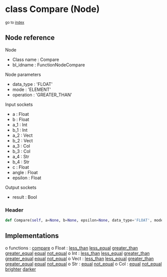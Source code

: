 # class Compare (Node)

<sub>go to [index](/docs/index.md)</sub>

## Node reference

Node
 - Class name : Compare
 - bl_idname : FunctionNodeCompare

Node parameters
 - data_type : 'FLOAT'
 - mode : 'ELEMENT'
 - operation : 'GREATER_THAN'

Input sockets
 - a : Float
 - b : Float
 - a_1 : Int
 - b_1 : Int
 - a_2 : Vect
 - b_2 : Vect
 - a_3 : Col
 - b_3 : Col
 - a_4 : Str
 - b_4 : Str
 - c : Float
 - angle : Float
 - epsilon : Float

Output sockets
 - result : Bool

### Header

``` python
def Compare(self, a=None, b=None, epsilon=None, data_type='FLOAT', mode='ELEMENT', operation='GREATER_THAN', node_label=None, node_color=None):
```

## Implementations

o functions : [compare](/docs/classes/compare.md)
o Float : [less_than](/docs/classes/less_than.md) [less_equal](/docs/classes/less_equal.md) [greater_than](/docs/classes/greater_than.md) [greater_equal](/docs/classes/greater_equal.md) [equal](/docs/classes/equal.md) [not_equal](/docs/classes/not_equal.md) 
o Int : [less_than](/docs/classes/less_than.md) [less_equal](/docs/classes/less_equal.md) [greater_than](/docs/classes/greater_than.md) [greater_equal](/docs/classes/greater_equal.md) [equal](/docs/classes/equal.md) [not_equal](/docs/classes/not_equal.md) 
o Vect : [less_than](/docs/classes/less_than.md) [less_equal](/docs/classes/less_equal.md) [greater_than](/docs/classes/greater_than.md) [greater_equal](/docs/classes/greater_equal.md) [equal](/docs/classes/equal.md) [not_equal](/docs/classes/not_equal.md) 
o Str : [equal](/docs/classes/equal.md) [not_equal](/docs/classes/not_equal.md) 
o Col : [equal](/docs/classes/equal.md) [not_equal](/docs/classes/not_equal.md) [brighter](/docs/classes/brighter.md) [darker](/docs/classes/darker.md) 

